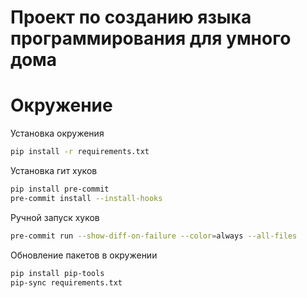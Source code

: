 # Проект по созданию языка программирования для умного дома

#  Окружение

Установка окружения

```bash
pip install -r requirements.txt
```

Установка гит хуков
```bash
pip install pre-commit
pre-commit install --install-hooks
```

Ручной запуск хуков
```bash
pre-commit run --show-diff-on-failure --color=always --all-files
```

Обновление пакетов в окружении
```bash
pip install pip-tools
pip-sync requirements.txt
```

